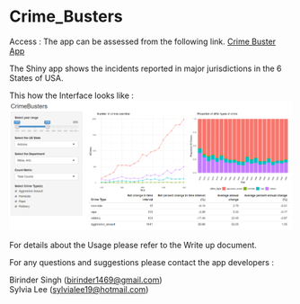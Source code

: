 # Crime_Busters

Access : The app can be assessed from the following link.
[Crime Buster App](https://birinder1469.shinyapps.io/Crime_Fighters/)

The Shiny app shows the incidents reported in major jurisdictions in the 6 States of USA.

This how the Interface looks like : <br>
![App_Interface](/figure/CromeBusters_App.PNG)

For details about the Usage please refer to the Write up document.

For any questions and suggestions please contact the app developers :

Birinder Singh (birinder1469@gmail.com) <br>
Sylvia Lee (sylvialee19@hotmail.com)
